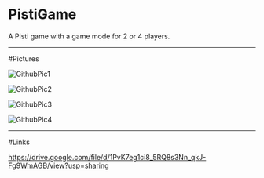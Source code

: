 # PistiGame

A Pisti game with a game mode for 2 or 4 players.

---

#Pictures

![GithubPic1](https://github.com/BK-97/PistiGame/assets/59361739/d6a0a742-283d-4cd8-97fd-4b2b54cc60f1)

![GithubPic2](https://github.com/BK-97/PistiGame/assets/59361739/919a1f2c-e31a-4fca-8eb2-cc74b8f4ec53)

![GithubPic3](https://github.com/BK-97/PistiGame/assets/59361739/8dfcabf0-fdef-4f17-b1ac-e4ef3710d13d)

![GithubPic4](https://github.com/BK-97/PistiGame/assets/59361739/5ab19b02-3a57-4e91-8794-7c5742f8b570)

---

#Links

https://drive.google.com/file/d/1PvK7eg1ci8_5RQ8s3Nn_qkJ-Fg9WmAGB/view?usp=sharing
